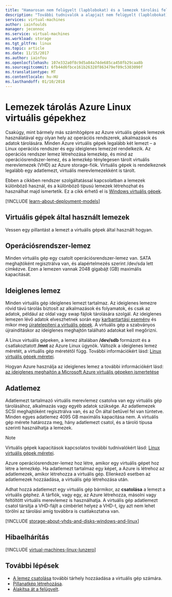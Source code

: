 ```yaml
---
title: "Hamarosan nem felügyelt (lapblobokat) és a lemezek tárolási felügyelt Microsoft Azure Linux virtuális gépek |} Microsoft Docs"
description: "További tudnivalók a alapjait nem felügyelt (lapblobokat) és a felügyelt Linux virtuális gépek Azure-lemezeket tároló."
services: virtual-machines
author: iainfoulds
manager: jeconnoc
ms.service: virtual-machines
ms.workload: storage
ms.tgt_pltfrm: linux
ms.topic: article
ms.date: 11/15/2017
ms.author: iainfou
ms.openlocfilehash: 107e332a0f8c9d5a84a74de685ca458fb29caa8b
ms.sourcegitcommit: 6fb44d6fbce161b26328f863479ef09c5303090f
ms.translationtype: MT
ms.contentlocale: hu-HU
ms.lasthandoff: 01/10/2018
---
```

# <a name="about-disks-storage-for-azure-linux-vms"></a>Lemezek tárolás Azure Linux virtuális gépekhez
Csakúgy, mint bármely más számítógépre az Azure virtuális gépek lemezek használatával egy olyan hely az operációs rendszerek, alkalmazások és adatok tárolására. Minden Azure virtuális gépek legalább két lemezt – a Linux operációs rendszer és egy ideiglenes lemezzel rendelkezik. Az operációs rendszer lemez létrehozása lemezkép, és mind az operációsrendszer-lemez, és a lemezkép ténylegesen tárolt virtuális merevlemezek (VHD) az Azure storage-fiók. Virtuális gépek is rendelkeznek legalább egy adatlemezt, virtuális merevlemezekként is tárolt. 

Ebben a cikkben rendszer szolgáltatással kapcsolatban a lemezek különböző használ, és a különböző típusú lemezek létrehozhat és használhat majd ismertetik. Ez a cikk érhető el is [Windows virtuális gépek](../windows/about-disks-and-vhds.md).

[!INCLUDE [learn-about-deployment-models](../../../includes/learn-about-deployment-models-both-include.md)]

## <a name="disks-used-by-vms"></a>Virtuális gépek által használt lemezek

Vessen egy pillantást a lemezt a virtuális gépek által használt hogyan.

## <a name="operating-system-disk"></a>Operációsrendszer-lemez
Minden virtuális gép egy csatolt operációsrendszer-lemez van. SATA meghajtóként regisztrálva van, és alapértelmezés szerint /dev/sda lett címkézve. Ezen a lemezen vannak 2048 gigabájt (GB) maximális kapacitását. 

## <a name="temporary-disk"></a>Ideiglenes lemez
Minden virtuális gép ideiglenes lemezt tartalmaz. Az ideiglenes lemezre rövid távú tárolás biztosít az alkalmazások és folyamatok, és csak az adatok, például az oldal vagy swap fájlok tárolására szolgál. Az ideiglenes lemezen lévő adatok elveszhetnek során egy [karbantartási esemény](../windows/manage-availability.md?toc=%2fazure%2fvirtual-machines%2fwindows%2ftoc.json#understand-vm-reboots---maintenance-vs-downtime) és mikor meg [újratelepíteni a virtuális gépek](../windows/redeploy-to-new-node.md?toc=%2fazure%2fvirtual-machines%2flinux%2ftoc.json). A virtuális gép a szabványos újraindításkor az ideiglenes meghajtón található adatokat kell megőrizni.

A Linux virtuális gépeken, a lemez általában **/dev/sdb** formázott és a csatlakoztatott **/mnt** az Azure Linux ügynök. Változik a ideiglenes lemez méretét, a virtuális gép méretétől függ. További információkért lásd: [Linux virtuális gépek méretei](../windows/sizes.md).

Hogyan Azure használja az ideiglenes lemez a további információkért lásd: [az ideiglenes meghajtón a Microsoft Azure virtuális gépeken ismertetése](https://blogs.msdn.microsoft.com/mast/2013/12/06/understanding-the-temporary-drive-on-windows-azure-virtual-machines/)

## <a name="data-disk"></a>Adatlemez
Adatlemezt tartalmazó virtuális merevlemez csatolva van egy virtuális gép tárolásához, alkalmazás vagy egyéb adatok szüksége. Az adatlemezek SCSI meghajtóként regisztrálva van, és az Ön által betűvel fel van tüntetve. Minden egyes adatlemez 4095 GB maximális kapacitása nem. A virtuális gép mérete határozza meg, hány adatlemezt csatol, és a tároló típusa szerinti használhatja a lemezek.

> [!NOTE]
> Virtuális gépek kapacitások kapcsolatos további tudnivalókért lásd: [Linux virtuális gépek méretei](./sizes.md).
> 

Azure operációsrendszer-lemez hoz létre, amikor egy virtuális gépet hoz létre a lemezkép. Ha adatlemezt tartalmaz egy képet, a Azure is létrehoz az adatlemezek, amikor létrehozza a virtuális gép. Ellenkező esetben az adatlemezek hozzáadása, a virtuális gép létrehozása után.

Adhat hozzá adatlemezt egy virtuális gép bármikor, az **csatolása** a lemezt a virtuális géphez. A tárfiók, vagy egy, az Azure létrehozza, másolni vagy feltöltött virtuális merevlemez is használhatja. A virtuális gép adatlemezt csatol társítja a VHD-fájlt a címbérlet helyez a VHD-t, így azt nem lehet törölni az tárolási amíg továbbra is csatlakoztatva van.

[!INCLUDE [storage-about-vhds-and-disks-windows-and-linux](../../../includes/storage-about-vhds-and-disks-windows-and-linux.md)]

## <a name="troubleshooting"></a>Hibaelhárítás
[!INCLUDE [virtual-machines-linux-lunzero](../../../includes/virtual-machines-linux-lunzero.md)]

## <a name="next-steps"></a>További lépések
* [A lemez csatolása](add-disk.md?toc=%2fazure%2fvirtual-machines%2flinux%2ftoc.json) további tárhely hozzáadása a virtuális gép számára.
* [Pillanatkép létrehozása](snapshot-copy-managed-disk.md).
* [Alakítsa át a felügyelt](convert-unmanaged-to-managed-disks.md).

